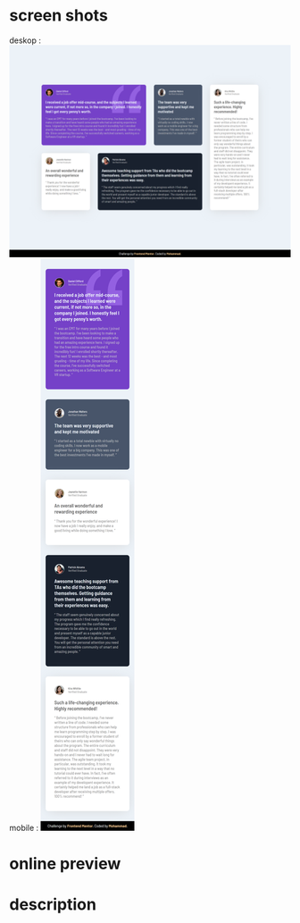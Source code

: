 # screen shots
deskop :
![desktop screen shot](./screenshots/desktop.png)
mobile :
![mobile screen shoy](./screenshots/mobile.png)
# online preview 

# description
